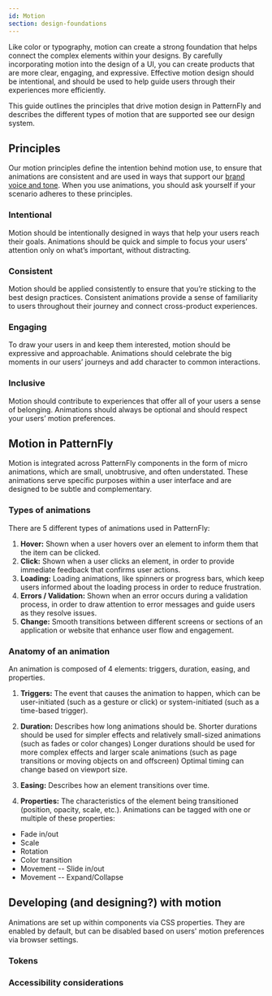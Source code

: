 ```yaml
---
id: Motion
section: design-foundations
---
```


Like color or typography, motion can create a strong foundation that helps connect the complex elements within your designs. By carefully incorporating motion into the design of a UI, you can create products that are more clear, engaging, and expressive.  Effective motion design should be intentional, and should be used to help guide users through their experiences more efficiently.

This guide outlines the principles that drive motion design in PatternFly and describes the different types of motion that are supported see our design system.

## Principles 
Our motion principles define the intention behind motion use, to ensure that animations are consistent and are used in ways that  support our [brand voice and tone](https://www.patternfly.org/ux-writing/brand-voice-and-tone). When you use animations, you should ask yourself if your scenario adheres to these principles. 

### Intentional 
Motion should be intentionally designed in ways that help your users reach their goals. Animations should be quick and simple to focus your users’ attention only on what’s important, without distracting.

### Consistent
Motion should be applied consistently to ensure that you’re sticking to the best design practices. Consistent animations provide a sense of familiarity to users throughout their journey and connect cross-product experiences.

### Engaging
To draw your users in and keep them interested, motion should be expressive and approachable. Animations should celebrate the big moments in our users’ journeys and add character to common interactions.

### Inclusive
Motion should contribute to experiences that offer all of your users a sense of belonging. Animations should always be optional and should respect your users’ motion preferences.

## Motion in PatternFly
Motion is integrated across PatternFly components  in the form of micro animations, which are small, unobtrusive, and often understated. These animations serve specific purposes within a user interface and are designed to be subtle and complementary.

### Types of animations
There are 5 different types of animations used in PatternFly:
1. **Hover:** Shown when a user hovers over an element to inform them that the item can be clicked.
1. **Click:**  Shown when a user clicks an element, in order to provide immediate feedback that confirms user actions.
1. **Loading:** Loading animations, like spinners or progress bars, which keep users informed about the loading process in order to reduce frustration.
1. **Errors / Validation:** Shown when an error occurs during a validation process, in order to draw attention to error messages and guide users as they resolve issues.
1. **Change:** Smooth transitions between different screens or sections of an application or website that enhance user flow and engagement.

### Anatomy of an animation 
An animation is composed of 4 elements: triggers, duration, easing, and properties.

1. **Triggers:** The event that causes the animation to happen, which can be user-initiated (such as a gesture or click) or system-initiated (such as a time-based trigger).

1. **Duration:** Describes how long animations should be. 
Shorter durations should be used for simpler effects and relatively small-sized animations (such as fades or color changes)
Longer durations should be used for more complex effects and larger scale animations (such as page transitions or moving objects on and offscreen)
Optimal timing can change based on viewport size. 

1. **Easing:** Describes how an element transitions over time.

1. **Properties:** The characteristics of the element being transitioned (position, opacity, scale, etc.). Animations can be tagged with one or multiple of these properties: 
- Fade in/out
- Scale
- Rotation
- Color transition
- Movement -- Slide in/out
- Movement -- Expand/Collapse

## Developing (and designing?) with motion 
Animations are set up within components via CSS properties. They are enabled by default, but can be disabled based on users' motion preferences via browser settings.

### Tokens

### Accessibility considerations
